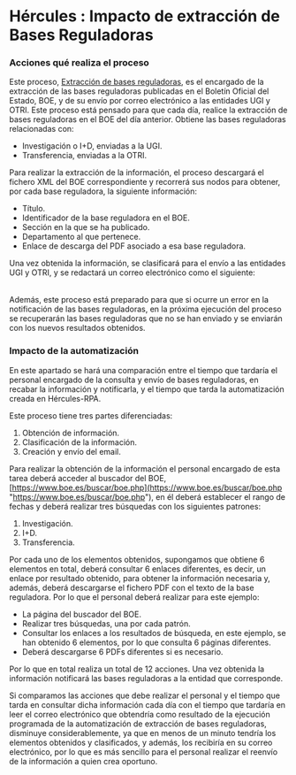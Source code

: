 # Hércules : Impacto de extracción de Bases Reguladoras



### Acciones qué realiza el proceso

Este proceso, [Extracción de bases reguladoras](/hercules/rpa/modulo-de-automatizacion-y-gestion/analisis-y-procesos/proceso-3-automatizacion-de-procesos-de-gestiones-documentales-parametrizables/extraccion-de-bases-reguladoras.md "/hercules/rpa/modulo-de-automatizacion-y-gestion/analisis-y-procesos/proceso-3-automatizacion-de-procesos-de-gestiones-documentales-parametrizables/extraccion-de-bases-reguladoras.md"), es el encargado de la extracción de las bases reguladoras publicadas en el Boletín Oficial del Estado, BOE, y de su envío por correo electrónico a las entidades UGI y OTRI. Este proceso está pensado para que cada día, realice la extracción de bases reguladoras en el BOE del día anterior. Obtiene las bases reguladoras relacionadas con:

* Investigación o I\+D, enviadas a la UGI.
* Transferencia, enviadas a la OTRI.

Para realizar la extracción de la información, el proceso descargará el fichero XML del BOE correspondiente y recorrerá sus nodos para obtener, por cada base reguladora, la siguiente información:

* Título.
* Identificador de la base reguladora en el BOE.
* Sección en la que se ha publicado.
* Departamento al que pertenece.
* Enlace de descarga del PDF asociado a esa base reguladora.

Una vez obtenida la información, se clasificará para el envío a las entidades UGI y OTRI, y se redactará un correo electrónico como el siguiente:



|  |
| --- |

Además, este proceso está preparado para que si ocurre un error en la notificación de las bases reguladoras, en la próxima ejecución del proceso se recuperarán las bases reguladoras que no se han enviado y se enviarán con los nuevos resultados obtenidos.

### Impacto de la automatización

En este apartado se hará una comparación entre el tiempo que tardaría el personal encargado de la consulta y envío de bases reguladoras, en recabar la información y notificarla, y el tiempo que tarda la automatización creada en Hércules\-RPA.

Este proceso tiene tres partes diferenciadas:

1. Obtención de información.
2. Clasificación de la información.
3. Creación y envío del email.

Para realizar la obtención de la información el personal encargado de esta tarea deberá acceder al buscador del BOE, [https://www.boe.es/buscar/boe.php](https://www.boe.es/buscar/boe.php "https://www.boe.es/buscar/boe.php"), en él deberá establecer el rango de fechas y deberá realizar tres búsquedas con los siguientes patrones:

1. Investigación.
2. I\+D.
3. Transferencia.

Por cada uno de los elementos obtenidos, supongamos que obtiene 6 elementos en total, deberá consultar 6 enlaces diferentes, es decir, un enlace por resultado obtenido, para obtener la información necesaria y, además, deberá descargarse el fichero PDF con el texto de la base reguladora. Por lo que el personal deberá realizar para este ejemplo:

* La página del buscador del BOE.
* Realizar tres búsquedas, una por cada patrón.
* Consultar los enlaces a los resultados de búsqueda, en este ejemplo, se han obtenido 6 elementos, por lo que consulta 6 páginas diferentes.
* Deberá descargarse 6 PDFs diferentes si es necesario.

Por lo que en total realiza un total de 12 acciones. Una vez obtenida la información notificará las bases reguladoras a la entidad que corresponde.

Si comparamos las acciones que debe realizar el personal y el tiempo que tarda en consultar dicha información cada día con el tiempo que tardaría en leer el correo electrónico que obtendría como resultado de la ejecución programada de la automatización de extracción de bases reguladoras, disminuye considerablemente, ya que en menos de un minuto tendría los elementos obtenidos y clasificados, y además, los recibiría en su correo electrónico, por lo que es más sencillo para el personal realizar el reenvío de la información a quien crea oportuno.

  





